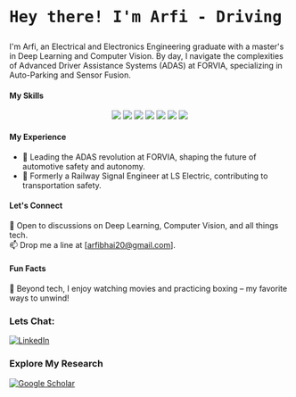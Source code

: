 <h1 align="center"><pre>Hey there! I'm Arfi - Driving Innovation in ADAS</pre></h1>

I'm Arfi, an Electrical and Electronics Engineering graduate with a master's in Deep Learning and Computer Vision. By day, I navigate the complexities of Advanced Driver Assistance Systems (ADAS) at FORVIA, specializing in Auto-Parking and Sensor Fusion.

#### My Skills

<p align="center">
  <img src="https://img.shields.io/badge/Deep_Learning-000000?style=flat-square&logo=python&logoColor=white"/>
  <img src="https://img.shields.io/badge/Computer_Vision-000000?style=flat-square&logo=python&logoColor=white"/>
  <img src="https://img.shields.io/badge/Image_Processing-000000?style=flat-square&logo=python&logoColor=white"/>
  <img src="https://img.shields.io/badge/Pattern_Recognition-000000?style=flat-square&logo=python&logoColor=white"/>
  <img src="https://img.shields.io/badge/Machine_Learning-000000?style=flat-square&logo=python&logoColor=white"/>
  <img src="https://img.shields.io/badge/C++-00599C?style=flat-square&logo=c%2B%2B&logoColor=white"/>
  <img src="https://img.shields.io/badge/Python-3776AB?style=flat-square&logo=python&logoColor=white"/>
</p>

#### My Experience

- :car: Leading the ADAS revolution at FORVIA, shaping the future of automotive safety and autonomy.
- :train: Formerly a Railway Signal Engineer at LS Electric, contributing to transportation safety.

#### Let's Connect

  💬 Open to discussions on Deep Learning, Computer Vision, and all things tech.<br>
  📫 Drop me a line at [arfibhai20@gmail.com].

#### Fun Facts

  :partying_face: Beyond tech, I enjoy watching movies and practicing boxing – my favorite ways to unwind!

### Lets Chat:

  [![LinkedIn](https://img.shields.io/badge/LinkedIn-0077B5?style=flat-square&logo=linkedin&logoColor=white)](https://www.linkedin.com/in/arfieee/)

### Explore My Research
  [![Google Scholar](https://img.shields.io/badge/Google_Scholar-4285F4?style=flat-square&logo=google-scholar&logoColor=white)](https://scholar.google.co.jp/citations?user=5ofhZfkAAAAJ&hl=en)

